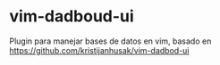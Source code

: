 # vim-dadboud-ui
Plugin para manejar bases de datos en vim, basado en https://github.com/kristijanhusak/vim-dadbod-ui
